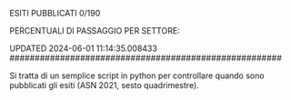ESITI PUBBLICATI 0/190 

PERCENTUALI DI PASSAGGIO PER SETTORE:

UPDATED 2024-06-01 11:14:35.008433
###################################################### 

Si tratta di un semplice script in python per controllare quando sono pubblicati gli esiti (ASN 2021, sesto quadrimestre).

